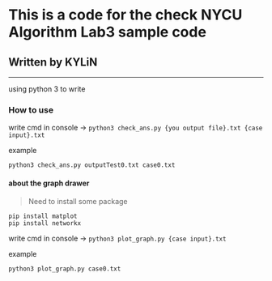 # This is a code for the check NYCU Algorithm Lab3 sample code

## Written by KYLiN

---

using python 3 to write

### How to use

write cmd in console -> `python3 check_ans.py {you output file}.txt {case input}.txt`

example

```
python3 check_ans.py outputTest0.txt case0.txt
```
#### about the graph drawer 
>Need to install some package 

```
pip install matplot
pip install networkx
```

write cmd in console -> `python3 plot_graph.py {case input}.txt`

example

```
python3 plot_graph.py case0.txt
```


